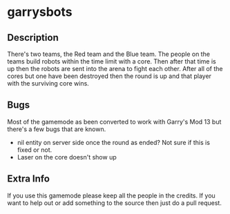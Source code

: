 garrysbots
==========

<h2>Description</h2>
There's two teams, the Red team and the Blue team. The people on the teams build robots within the time limit with a core. Then after that time is up then the robots are sent into the arena to fight each other. After all of the cores but one have been destroyed then the round is up and that player with the surviving core wins.

<h2>Bugs</h2>
Most of the gamemode as been converted to work with Garry's Mod 13 but there's a few bugs that are known.
<ul>
  <li>nil entity on server side once the round as ended? Not sure if this is fixed or not.</li>
  <li>Laser on the core doesn't show up</li>
</ul>

<h2>Extra Info</h2>
If you use this gamemode please keep all the people in the credits. If you want to help out or add something to the source then just do a pull request.

